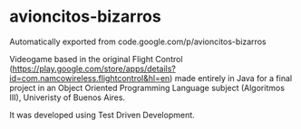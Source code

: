 # avioncitos-bizarros
Automatically exported from code.google.com/p/avioncitos-bizarros

Videogame based in the original Flight Control (https://play.google.com/store/apps/details?id=com.namcowireless.flightcontrol&hl=en) made entirely
in Java for a final project in an Object Oriented Programming Language subject (Algoritmos III), Univeristy of Buenos Aires.

It was developed using Test Driven Development.
